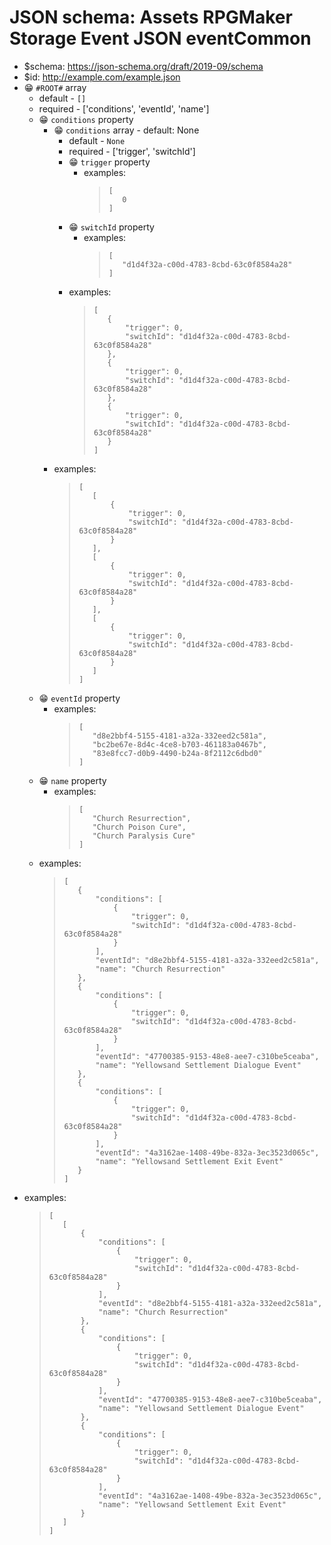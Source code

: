 ﻿# JSON schema: Assets RPGMaker Storage Event JSON eventCommon

* $schema: https://json-schema.org/draft/2019-09/schema
* $id: http://example.com/example.json
* 😁 `#ROOT#` array
    * default - ```[]```
    * required - ['conditions', 'eventId', 'name']
    * 😁 `conditions` property
        * 😁 `conditions` array - default: None
            * default - ```None```
            * required - ['trigger', 'switchId']
            * 😁 `trigger` property
                * examples:
                    >```
                    >[
                    >    0
                    >]
                    >```
            * 😁 `switchId` property
                * examples:
                    >```
                    >[
                    >    "d1d4f32a-c00d-4783-8cbd-63c0f8584a28"
                    >]
                    >```
            * examples:
                >```
                >[
                >    {
                >        "trigger": 0,
                >        "switchId": "d1d4f32a-c00d-4783-8cbd-63c0f8584a28"
                >    },
                >    {
                >        "trigger": 0,
                >        "switchId": "d1d4f32a-c00d-4783-8cbd-63c0f8584a28"
                >    },
                >    {
                >        "trigger": 0,
                >        "switchId": "d1d4f32a-c00d-4783-8cbd-63c0f8584a28"
                >    }
                >]
                >```
        * examples:
            >```
            >[
            >    [
            >        {
            >            "trigger": 0,
            >            "switchId": "d1d4f32a-c00d-4783-8cbd-63c0f8584a28"
            >        }
            >    ],
            >    [
            >        {
            >            "trigger": 0,
            >            "switchId": "d1d4f32a-c00d-4783-8cbd-63c0f8584a28"
            >        }
            >    ],
            >    [
            >        {
            >            "trigger": 0,
            >            "switchId": "d1d4f32a-c00d-4783-8cbd-63c0f8584a28"
            >        }
            >    ]
            >]
            >```
    * 😁 `eventId` property
        * examples:
            >```
            >[
            >    "d8e2bbf4-5155-4181-a32a-332eed2c581a",
            >    "bc2be67e-8d4c-4ce8-b703-461183a0467b",
            >    "83e8fcc7-d0b9-4490-b24a-8f2112c6dbd0"
            >]
            >```
    * 😁 `name` property
        * examples:
            >```
            >[
            >    "Church Resurrection",
            >    "Church Poison Cure",
            >    "Church Paralysis Cure"
            >]
            >```
    * examples:
        >```
        >[
        >    {
        >        "conditions": [
        >            {
        >                "trigger": 0,
        >                "switchId": "d1d4f32a-c00d-4783-8cbd-63c0f8584a28"
        >            }
        >        ],
        >        "eventId": "d8e2bbf4-5155-4181-a32a-332eed2c581a",
        >        "name": "Church Resurrection"
        >    },
        >    {
        >        "conditions": [
        >            {
        >                "trigger": 0,
        >                "switchId": "d1d4f32a-c00d-4783-8cbd-63c0f8584a28"
        >            }
        >        ],
        >        "eventId": "47700385-9153-48e8-aee7-c310be5ceaba",
        >        "name": "Yellowsand Settlement Dialogue Event"
        >    },
        >    {
        >        "conditions": [
        >            {
        >                "trigger": 0,
        >                "switchId": "d1d4f32a-c00d-4783-8cbd-63c0f8584a28"
        >            }
        >        ],
        >        "eventId": "4a3162ae-1408-49be-832a-3ec3523d065c",
        >        "name": "Yellowsand Settlement Exit Event"
        >    }
        >]
        >```
* examples:
    >```
    >[
    >    [
    >        {
    >            "conditions": [
    >                {
    >                    "trigger": 0,
    >                    "switchId": "d1d4f32a-c00d-4783-8cbd-63c0f8584a28"
    >                }
    >            ],
    >            "eventId": "d8e2bbf4-5155-4181-a32a-332eed2c581a",
    >            "name": "Church Resurrection"
    >        },
    >        {
    >            "conditions": [
    >                {
    >                    "trigger": 0,
    >                    "switchId": "d1d4f32a-c00d-4783-8cbd-63c0f8584a28"
    >                }
    >            ],
    >            "eventId": "47700385-9153-48e8-aee7-c310be5ceaba",
    >            "name": "Yellowsand Settlement Dialogue Event"
    >        },
    >        {
    >            "conditions": [
    >                {
    >                    "trigger": 0,
    >                    "switchId": "d1d4f32a-c00d-4783-8cbd-63c0f8584a28"
    >                }
    >            ],
    >            "eventId": "4a3162ae-1408-49be-832a-3ec3523d065c",
    >            "name": "Yellowsand Settlement Exit Event"
    >        }
    >    ]
    >]
    >```
